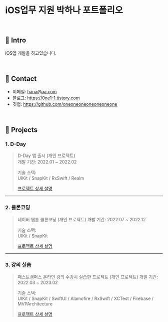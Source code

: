 # iOS업무 지원 박하나 포트폴리오

</br>

## :pushpin: Intro

iOS앱 개발을 하고있습니다.

</br>

## :pushpin: Contact

- 이메일: hana@aa.com
- 블로그: https://0ne1-1.tistory.com
- 깃헙: https://github.com/oneoneoneoneoneoneone

</br>

## :pushpin: Projects

### 1. D-Day
>D-Day 앱 출시 (개인 프로젝트)  
>개발 기간: 2022.01 ~ 2022.02
>  
>기술 스택:  
>UIKit / SnapKit / RxSwift / Realm
>
>[프로젝트 상세 설명](https://github.com/oneoneoneoneoneoneone/portfolio/blob/main/project-dday.md)

---

### 2. 클론코딩
>네이버 웹툰 클론코딩 (개인 프로젝트)
>개발 기간: 2022.07 ~ 2022.12
>  
>기술 스택:  
>UIKit / SnapKit
>
>[프로젝트 상세 설명](https://github.com/oneoneoneoneoneoneone/portfolio/blob/main/project-nw.md)

---

### 3. 강의 실습
>패스트캠퍼스 온라인 강의 수강시 실습한 프로젝트 (개인 프로젝트)
>개발 기간: 2022.03 ~ 2023.02
>  
>기술 스택:  
>UIKit / SnapKit / SwiftUI / Alamofire / RxSwift / XCTest / Firebase / MVPArchitecture
>
>[프로젝트 상세 설명](https://github.com/oneoneoneoneoneoneone/portfolio/blob/main/project-fc.md)

</br>

